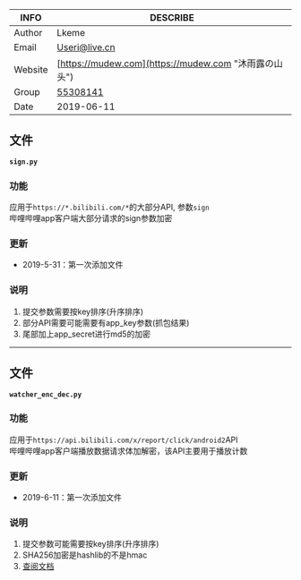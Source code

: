 | INFO | DESCRIBE  |
| --- | --- |
| Author  | Lkeme |
| Email | Useri@live.cn  |
| Website | [https://mudew.com](https://mudew.com "沐雨露の山头") |
| Group |  [55308141](https://jq.qq.com/?_wv=1027&k=5AIDaJg) 
| Date | 2019-06-11 |


## 文件

**`sign.py`**

### 功能

应用于`https://*.bilibili.com/*`的大部分API, 参数`sign`  
哔哩哔哩app客户端大部分请求的sign参数加密

### 更新

* 2019-5-31：第一次添加文件

### 说明

1. 提交参数需要按key排序(升序排序)  
2. 部分API需要可能需要有app_key参数(抓包结果)  
3. 尾部加上app_secret进行md5的加密

------

## 文件

**`watcher_enc_dec.py`**

### 功能

应用于`https://api.bilibili.com/x/report/click/android2`API  
哔哩哔哩app客户端播放数据请求体加解密，该API主要用于播放计数

### 更新

* 2019-6-11：第一次添加文件

### 说明

1. 提交参数可能需要按key排序(升序排序)  
2. SHA256加密是hashlib的不是hmac
3. [查阅文档](https://mudew.com/20190611/Bilibili-Android%E5%AE%A2%E6%88%B7%E7%AB%AF%E6%92%AD%E6%94%BE%E6%95%B0%E6%8D%AE%E5%8C%85%E8%A7%A3%E6%9E%90/)
